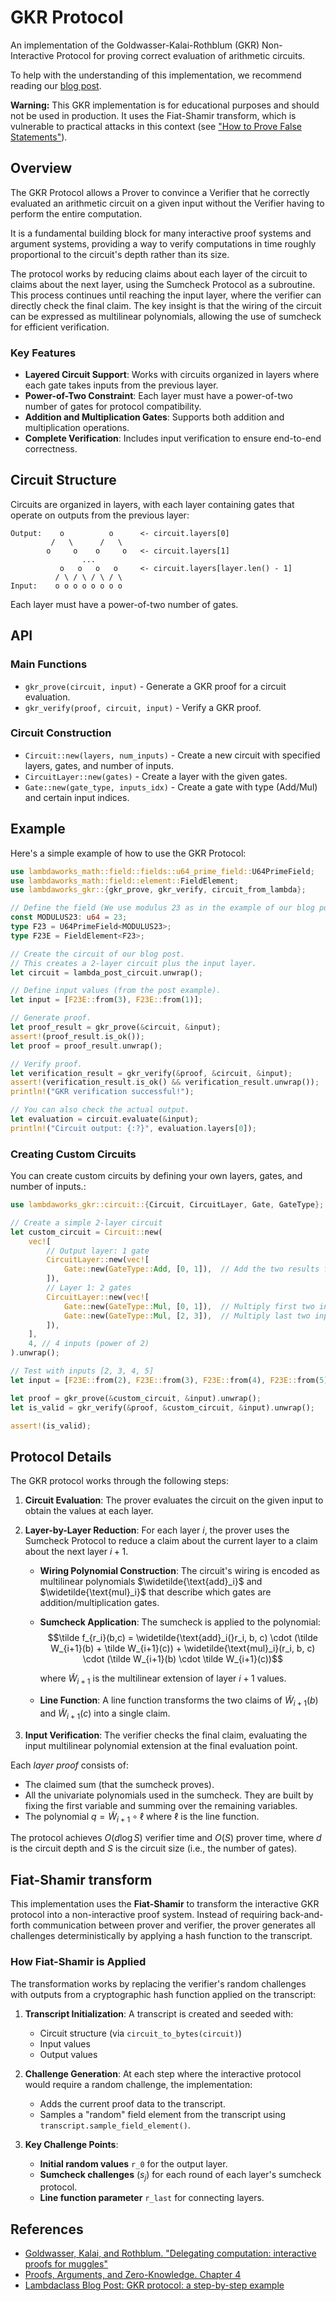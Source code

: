 # GKR Protocol

An implementation of the Goldwasser-Kalai-Rothblum (GKR) Non-Interactive Protocol for proving correct evaluation of arithmetic circuits.

To help with the understanding of this implementation, we recommend reading our [blog post](https://blog.lambdaclass.com/gkr-protocol-a-step-by-step-example/).

**Warning:** This GKR implementation is for educational purposes and should not be used in production. It uses the Fiat-Shamir transform, which is vulnerable to practical attacks in this context (see ["How to Prove False Statements"](https://eprint.iacr.org/2025/118.pdf)). 

## Overview

The GKR Protocol allows a Prover to convince a Verifier that he correctly evaluated an arithmetic circuit on a given input without the Verifier having to perform the entire computation.   

It is a fundamental building block for many interactive proof systems and argument systems, providing a way to verify computations in time roughly proportional to the circuit's depth rather than its size.

The protocol works by reducing claims about each layer of the circuit to claims about the next layer, using the Sumcheck Protocol as a subroutine. This process continues until reaching the input layer, where the verifier can directly check the final claim. The key insight is that the wiring of the circuit can be expressed as multilinear polynomials, allowing the use of sumcheck for efficient verification.

### Key Features

- **Layered Circuit Support**: Works with circuits organized in layers where each gate takes inputs from the previous layer.
- **Power-of-Two Constraint**: Each layer must have a power-of-two number of gates for protocol compatibility.
- **Addition and Multiplication Gates**: Supports both addition and multiplication operations.
- **Complete Verification**: Includes input verification to ensure end-to-end correctness.

## Circuit Structure

Circuits are organized in layers, with each layer containing gates that operate on outputs from the previous layer:

```
Output:    o          o      <- circuit.layers[0]
         /   \      /   \
        o     o    o     o   <- circuit.layers[1]
                ...        
           o   o   o   o     <- circuit.layers[layer.len() - 1]
          / \ / \ / \ / \
Input:    o o o o o o o o
```

Each layer must have a power-of-two number of gates.

## API

### Main Functions

- `gkr_prove(circuit, input)` - Generate a GKR proof for a circuit evaluation.
- `gkr_verify(proof, circuit, input)` - Verify a GKR proof.

### Circuit Construction

- `Circuit::new(layers, num_inputs)` - Create a new circuit with specified layers, gates, and number of inputs.
- `CircuitLayer::new(gates)` - Create a layer with the given gates.
- `Gate::new(gate_type, inputs_idx)` - Create a gate with type (Add/Mul) and certain input indices.

## Example

Here's a simple example of how to use the GKR Protocol:

```rust
use lambdaworks_math::field::fields::u64_prime_field::U64PrimeField;
use lambdaworks_math::field::element::FieldElement;
use lambdaworks_gkr::{gkr_prove, gkr_verify, circuit_from_lambda};

// Define the field (We use modulus 23 as in the example of our blog post).
const MODULUS23: u64 = 23;
type F23 = U64PrimeField<MODULUS23>;
type F23E = FieldElement<F23>;

// Create the circuit of our blog post.
// This creates a 2-layer circuit plus the input layer.
let circuit = lambda_post_circuit.unwrap();

// Define input values (from the post example).
let input = [F23E::from(3), F23E::from(1)];

// Generate proof.
let proof_result = gkr_prove(&circuit, &input);
assert!(proof_result.is_ok());
let proof = proof_result.unwrap();

// Verify proof.
let verification_result = gkr_verify(&proof, &circuit, &input);
assert!(verification_result.is_ok() && verification_result.unwrap());
println!("GKR verification successful!");

// You can also check the actual output.
let evaluation = circuit.evaluate(&input);
println!("Circuit output: {:?}", evaluation.layers[0]);
```

### Creating Custom Circuits

You can create custom circuits by defining your own layers, gates, and number of inputs.:

```rust
use lambdaworks_gkr::circuit::{Circuit, CircuitLayer, Gate, GateType};

// Create a simple 2-layer circuit
let custom_circuit = Circuit::new(
    vec![
        // Output layer: 1 gate
        CircuitLayer::new(vec![
            Gate::new(GateType::Add, [0, 1]),  // Add the two results from layer 1
        ]),
        // Layer 1: 2 gates
        CircuitLayer::new(vec![
            Gate::new(GateType::Mul, [0, 1]),  // Multiply first two inputs
            Gate::new(GateType::Mul, [2, 3]),  // Multiply last two inputs
        ]),
    ],
    4, // 4 inputs (power of 2)
).unwrap();

// Test with inputs [2, 3, 4, 5]
let input = [F23E::from(2), F23E::from(3), F23E::from(4), F23E::from(5)];

let proof = gkr_prove(&custom_circuit, &input).unwrap();
let is_valid = gkr_verify(&proof, &custom_circuit, &input).unwrap();

assert!(is_valid);
```

## Protocol Details

The GKR protocol works through the following steps:

1. **Circuit Evaluation**: The prover evaluates the circuit on the given input to obtain the values at each layer.
2. **Layer-by-Layer Reduction**: For each layer $i$, the prover uses the Sumcheck Protocol to reduce a claim about the current layer to a claim about the next layer $i+1$.

    - **Wiring Polynomial Construction**: The circuit's wiring is encoded as multilinear polynomials $\widetilde{\text{add}_i}$ and $\widetilde{\text{mul}_i}$ that describe which gates are addition/multiplication gates.

    - **Sumcheck Application**: The sumcheck is applied to the polynomial:
        $$\tilde f_{r_i}(b,c) = \widetilde{\text{add}_i(}r_i, b, c) \cdot (\tilde W_{i+1}(b) + \tilde W_{i+1}(c)) + \widetilde{\text{mul}_i}(r_i, b, c) \cdot (\tilde W_{i+1}(b) \cdot \tilde W_{i+1}(c))$$

        where $\tilde W_{i+1}$ is the multilinear extension of layer $i+1$ values.

    - **Line Function**: A line function transforms the two  claims of $\tilde W_{i+1}(b)$ and $\tilde W_{i+1}(c)$ into a single claim.
3. **Input Verification**: The verifier checks the final claim, evaluating the input multilinear polynomial extension at the final evaluation point.

Each *layer proof* consists of:
- The claimed sum (that the sumcheck proves).
- All the univariate polynomials used in the sumcheck. They are built by fixing the first variable and summing over the remaining variables. 
- The polynomial $q = \tilde W_{i+1} \circ \ell$ where $\ell$ is the line function.

The protocol achieves $O(d \log S)$ verifier time and $O(S)$ prover time, where $d$ is the circuit depth and $S$ is the circuit size (i.e., the number of gates).


## Fiat-Shamir transform

This implementation uses the **Fiat-Shamir** to transform the interactive GKR protocol into a non-interactive proof system. Instead of requiring back-and-forth communication between prover and verifier, the prover generates all challenges deterministically by applying a hash function to the transcript.

### How Fiat-Shamir is Applied

The transformation works by replacing the verifier's random challenges with outputs from a cryptographic hash function applied on the transcript:

1. **Transcript Initialization**: A transcript is created and seeded with:
   - Circuit structure (via `circuit_to_bytes(circuit)`)
   - Input values 
   - Output values

2. **Challenge Generation**: At each step where the interactive protocol would require a random challenge, the implementation:
   - Adds the current proof data to the transcript.
   - Samples a "random" field element from the transcript using `transcript.sample_field_element()`.

3. **Key Challenge Points**:
   - **Initial random values** `r_0` for the output layer.
   - **Sumcheck challenges** ($s_j$) for each round of each layer's sumcheck protocol.
   - **Line function parameter** `r_last` for connecting layers.


## References

- [Goldwasser, Kalai, and Rothblum. "Delegating computation: interactive proofs for muggles"](https://dl.acm.org/doi/10.1145/1374376.1374396)
- [Proofs, Arguments, and Zero-Knowledge. Chapter 4](https://people.cs.georgetown.edu/jthaler/ProofsArgsAndZK.pdf)
- [Lambdaclass Blog Post: GKR protocol: a step-by-step example](https://blog.lambdaclass.com/gkr-protocol-a-step-by-step-example/) 
